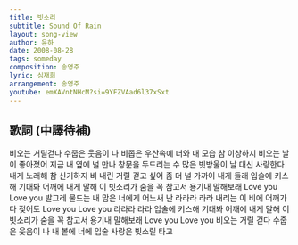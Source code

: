 ```yaml
---
title: 빗소리
subtitle: Sound Of Rain
layout: song-view
author: 윤하
date: 2008-08-28
tags: someday
composition: 송영주
lyric: 심재희
arrangement: 송영주
youtube: emXAVntNHcM?si=9YFZVAad6l37xSxt
---
```


## 歌詞 (中譯待補)

비오는 거릴걷다 수줍은 웃음이 나
비좁은 우산속에 너와 내 모습
참 이상하지 비오는 날이 좋아졌어
지금 내 옆에 널 만나
창문을 두드리는 수 많은 빗방울이
날 대신 사랑한다 내게 노래해
참 신기하지 비 내린 거릴 걷고 싶어
좀 더 널 가까이 내게 둘래
입술에 키스해 기대봐 어깨에
내게 말해 이 빗소리가
숨을 꼭 참고서 용기내 말해보래
Love you Love you
발그레 물드는 내 맘은 너에게
어느새 난 라라라 라라
내리는 이 비에 어깨가 다 젖어도
Love you Love you 라라라 라라
입술에 키스해 기대봐 어깨에
내게 말해 이 빗소리가
숨을 꼭 참고서 용기내 말해보래
Love you Love you
비오는 거릴 걷다 수줍은 웃음이 나
내 볼에 너에 입술 사랑은 빗소릴 타고
